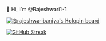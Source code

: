 👋 Hi, I’m @Rajeshwari1-1


[![@rajeshwaribaniya's Holopin board](https://holopin.me/rajeshwaribaniya)](https://holopin.io/@rajeshwaribaniya)

[![GitHub Streak](https://streak-stats.demolab.com?user=Rajeshwari1-1&theme=dark&hide_border=true&fire=DD2727)](https://git.io/streak-stats)
